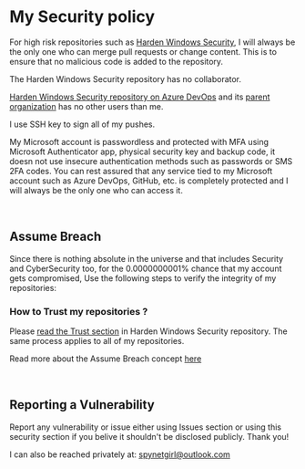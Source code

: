 # My Security policy

For high risk repositories such as [Harden Windows Security](https://github.com/HotCakeX/Harden-Windows-Security), I will always be the only one who can merge pull requests or change content. This is to ensure that no malicious code is added to the repository.

The Harden Windows Security repository has no collaborator.

[Harden Windows Security repository on Azure DevOps](https://dev.azure.com/SpyNetGirl/_git/Harden-Windows-Security) and its [parent organization](https://dev.azure.com/SpyNetGirl/) has no other users than me.

I use SSH key to sign all of my pushes.

My Microsoft account is passwordless and protected with MFA using Microsoft Authenticator app, physical security key and backup code, it doesn not use insecure authentication methods such as passwords or SMS 2FA codes. You can rest assured that any service tied to my Microsoft account such as Azure DevOps, GitHub, etc. is completely protected and I will always be the only one who can access it.

<br>

## Assume Breach

Since there is nothing absolute in the universe and that includes Security and CyberSecurity too, for the 0.0000000001% chance that my account gets compromised, Use the following steps to verify the integrity of my repositories:

### How to Trust my repositories ?

Please [read the Trust section](https://github.com/HotCakeX/Harden-Windows-Security#trust) in Harden Windows Security repository.
The same process applies to all of my repositories.

Read more about the Assume Breach concept [here](https://www.microsoft.com/en-us/security/blog/2021/01/19/using-zero-trust-principles-to-protect-against-sophisticated-attacks-like-solorigate/)

<br>

## Reporting a Vulnerability

Report any vulnerability or issue either using Issues section or using this security section if you belive it shouldn't be disclosed publicly.
Thank you!

I can also be reached privately at: spynetgirl@outlook.com
